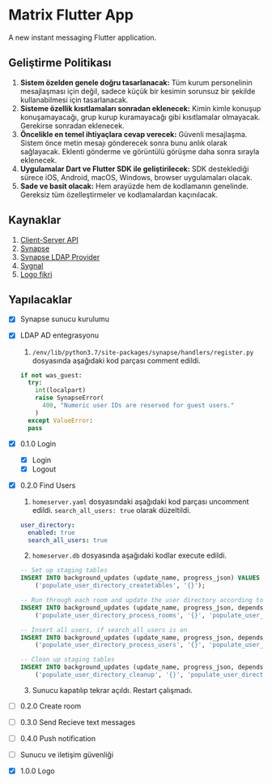 # Matrix Flutter App

A new instant messaging Flutter application.

## Geliştirme Politikası

1. **Sistem özelden genele doğru tasarlanacak:** Tüm kurum personelinin mesajlaşması için değil, sadece küçük bir kesimin sorunsuz bir şekilde kullanabilmesi için tasarlanacak.
1. **Sisteme özellik kısıtlamaları sonradan eklenecek:** Kimin kimle konuşup konuşamayacağı, grup kurup kuramayacağı gibi kısıtlamalar olmayacak. Gerekirse sonradan eklenecek.
1. **Öncelikle en temel ihtiyaçlara cevap verecek:** Güvenli mesajlaşma. Sistem önce metin mesajı gönderecek sonra bunu anlık olarak sağlayacak. Eklenti gönderme ve görüntülü görüşme daha sonra sırayla eklenecek.
1. **Uygulamalar Dart ve Flutter SDK ile geliştirilecek:** SDK desteklediği sürece iOS, Android, macOS, Windows, browser uygulamaları olacak. 
1. **Sade ve basit olacak:** Hem arayüzde hem de kodlamanın genelinde. Gereksiz tüm özelleştirmeler ve kodlamalardan kaçınılacak.

## Kaynaklar

1. [Client-Server API](https://matrix.org/docs/spec/client_server/r0.6.0)
1. [Synapse](https://github.com/matrix-org/synapse)
1. [Synapse LDAP Provider](https://github.com/matrix-org/matrix-synapse-ldap3)
1. [Sygnal](https://github.com/matrix-org/sygnal)
1. [Logo fikri](https://dribbble.com/shots/10859189-Cute-Minimal-Bird)

## Yapılacaklar

- [x] Synapse sunucu kurulumu
- [x] LDAP AD entegrasyonu
  1. `/env/lib/python3.7/site-packages/synapse/handlers/register.py` dosyasında aşağıdaki kod parçası comment edildi.

  ```python
  if not was_guest:
    try:
      int(localpart)
      raise SynapseError(
        400, "Numeric user IDs are reserved for guest users."
      )
    except ValueError:
    pass
  ```

- [x] 0.1.0 Login
  - [x] Login
  - [x] Logout
- [x] 0.2.0 Find Users
  1. `homeserver.yaml` dosyasındaki aşağıdaki kod parçası uncomment edildi. `search_all_users: true` olarak düzeltildi.
  
  ```yaml
  user_directory:
    enabled: true
    search_all_users: true
  ```

  2. `homeserver.db` dosyasında aşağıdaki kodlar execute edildi.

  ```sql
  -- Set up staging tables
  INSERT INTO background_updates (update_name, progress_json) VALUES
      ('populate_user_directory_createtables', '{}');
  
  -- Run through each room and update the user directory according to who is in it
  INSERT INTO background_updates (update_name, progress_json, depends_on) VALUES
      ('populate_user_directory_process_rooms', '{}', 'populate_user_directory_createtables');
  
  -- Insert all users, if search_all_users is on
  INSERT INTO background_updates (update_name, progress_json, depends_on) VALUES
      ('populate_user_directory_process_users', '{}', 'populate_user_directory_process_rooms');
  
  -- Clean up staging tables
  INSERT INTO background_updates (update_name, progress_json, depends_on) VALUES
      ('populate_user_directory_cleanup', '{}', 'populate_user_directory_process_users');
  ```
  
  3. Sunucu kapatılıp tekrar açıldı. Restart çalışmadı.
- [ ] 0.2.0 Create room
- [ ] 0.3.0 Send Recieve text messages
- [ ] 0.4.0 Push notification
- [ ] Sunucu ve iletişim güvenliği
- [x] 1.0.0 Logo
